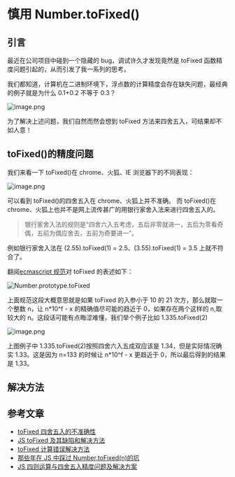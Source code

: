 # 慎用 Number.toFixed()

## 引言

最近在公司项目中碰到一个隐藏的 bug，调试许久才发现竟然是 toFixed 函数精度问题引起的，从而引发了我一系列的思考。

我们都知道，计算机在二进制环境下，浮点数的计算精度会存在缺失问题，最经典的例子就是为什么 0.1+0.2 不等于 0.3？

![image.png](https://p6-juejin.byteimg.com/tos-cn-i-k3u1fbpfcp/be8ec0c6599d4bb8b950568b0613f5be~tplv-k3u1fbpfcp-watermark.image)

为了解决上述问题，我们自然而然会想到 toFixed 方法来四舍五入，可结果却不如人意！

## toFixed()的精度问题

我们来看一下 toFixed()在 chrome、火狐、IE 浏览器下的不同表现：

![image.png](https://p6-juejin.byteimg.com/tos-cn-i-k3u1fbpfcp/cc2b27176ba147aab00d333b854b5ed3~tplv-k3u1fbpfcp-watermark.image)

可以看到 toFixed()的四舍五入在 chrome、火狐上并不准确。
而 toFixed()在 chrome、火狐上也并不是网上流传甚广的用银行家舍入法来进行四舍五入的。

> 银行家舍入法的规则是“四舍六入五考虑，五后非零就进一，五后为零看奇偶，五前为偶应舍去，五前为奇要进一”。

例如银行家舍入法在 (2.55).toFixed(1) = 2.5、(3.55).toFixed(1) = 3.5 上就不符合了。

翻阅[ecmascript 规范](https://262.ecma-international.org/6.0/#sec-number.prototype.tofixed)对 toFixed 的表述如下：

![Number.prototype.toFixed](https://p9-juejin.byteimg.com/tos-cn-i-k3u1fbpfcp/56fb7cd1c40b4d4b9c08ef3f463d4639~tplv-k3u1fbpfcp-watermark.image)

上面规范这段大概意思就是如果 toFixed 的入参小于 10 的 21 次方，那么就取一个整数 n，让 n\*10^f - x 的精确值尽可能的趋近于 0，如果存在两个这样的 n,取较大的 n。这段话可能有点晦涩难懂，我们举个例子比如 1.335.toFixed(2)

![image.png](https://p3-juejin.byteimg.com/tos-cn-i-k3u1fbpfcp/8c8e3040ae7644faa5ec7b4ef82377d2~tplv-k3u1fbpfcp-watermark.image)

上图例子中 1.335.toFixed(2)按照四舍六入五成双应该是 1.34，但是实际情况确实 1.33。这是因为 n=133 的时候让 n\*10^f - x 更趋近于 0，所以最后得到的结果是 1.33。

## 解决方法

## 参考文章

- [toFixed 四舍五入的不准确性](https://juejin.cn/post/6927215610552123406)
- [JS toFixed 及其缺陷和解决方法](https://www.daimajiaoliu.com/daima/479775a03100402)
- [toFixed 计算错误解决方法](http://www.chengfeilong.com/toFixed)
- [那些年在 JS 中踩过 Number.toFixed(n)的坑](https://www.iwangzhu.top/article/14)
- [JS 四则运算与四舍五入精度问题及解决方案](https://juejin.cn/post/6844903703565041678)
